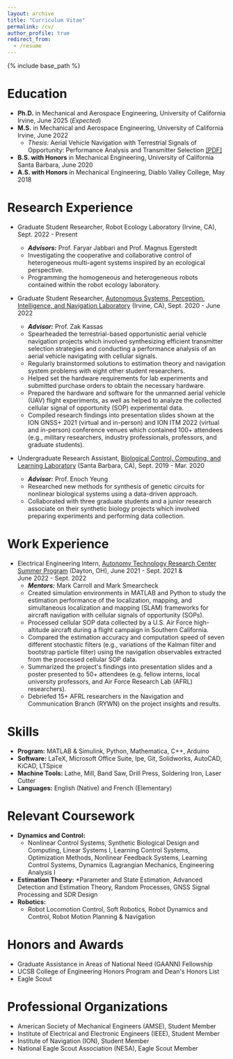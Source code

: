 ```yaml
---
layout: archive
title: "Curriculum Vitae"
permalink: /cv/
author_profile: true
redirect_from:
  - /resume
---
```


{% include base_path %}

Education
======
* **Ph.D.** in Mechanical and Aerospace Engineering, University of California Irvine, June 2025 (*Expected*)  
* **M.S.** in Mechanical and Aerospace Engineering, University of California Irvine, June 2022
  * *Thesis:* Aerial Vehicle Navigation with Terrestrial Signals of Opportunity: Performance Analysis and Transmitter Selection  [[PDF]](https://alexngxyen.github.io/files/Alex_Nguyen_UCI_Masters_Thesis.pdf)
* **B.S. with Honors** in Mechanical Engineering, University of California Santa Barbara, June 2020
* **A.S. with Honors** in Mechanical Engineering, Diablo Valley College, May 2018

Research Experience
======
* Graduate Student Researcher, Robot Ecology Laboratory (Irvine, CA), Sept. 2022 - Present
  * ***Advisors:*** Prof. Faryar Jabbari and Prof. Magnus Egerstedt
  * Investigating the cooperative and collaborative control of heterogeneous multi-agent systems inspired by an ecological perspective.
  * Programming the homogeneous and heterogeneous robots contained within the robot ecology laboratory. 

* Graduate Student Researcher, [Autonomous Systems, Perception, Intelligence, and Navigation Laboratory](https://ece.osu.edu/aspin) (Irvine, CA), Sept. 2020 - June 2022
  * ***Advisor:*** Prof. Zak Kassas
  * Spearheaded the terrestrial-based opportunistic aerial vehicle navigation projects which involved synthesizing efficient transmitter selection strategies and conducting a performance analysis of an aerial vehicle navigating with cellular signals.
  * Regularly brainstormed solutions to estimation theory and navigation system problems with eight other student researchers. 
  * Helped set the hardware requirements for lab experiments and submitted purchase orders to obtain the necessary hardware.
  * Prepared the hardware and software for the unmanned aerial vehicle (UAV) flight experiments, as well as helped to analyze the collected cellular signal of opportunity (SOP) experimental data.
  * Compiled research findings into presentation slides shown at the ION GNSS+ 2021 (virtual and in-person) and ION ITM 2022 (virtual and in-person) conference venues which contained 100+ attendees (e.g., military researchers, industry professionals, professors, and graduate students).

* Undergraduate Research Assistant, [Biological Control, Computing, and Learning Laboratory](https://yeung.me.ucsb.edu/) (Santa Barbara, CA), Sept. 2019 - Mar. 2020
  * ***Advisor:*** Prof. Enoch Yeung
  * Researched new methods for synthesis of genetic circuits for nonlinear biological systems using a data-driven approach.
  * Collaborated with three graduate students and a junior research associate on their synthetic biology projects which involved preparing experiments and performing data collection.

Work Experience
======
* Electrical Engineering Intern, [Autonomy Technology Research Center Summer Program](https://udayton.edu/engineering/departments/electrical_and_computer/faculty_activities/atr-center-summer-program/index.php) (Dayton, OH), June 2021 - Sept. 2021 & <br/> June 2022 - Sept. 2022
  * ***Mentors:*** Mark Carroll and Mark Smearcheck
  * Created simulation environments in MATLAB and Python to study the estimation performance of the localization, mapping, and simultaneous localization and mapping (SLAM) frameworks for aircraft navigation with cellular signals of opportunity (SOPs).
  * Processed cellular SOP data collected by a U.S. Air Force high-altitude aircraft during a flight campaign in Southern California.
  * Compared the estimation accuracy and computation speed of seven different stochastic filters (e.g., variations of the Kalman filter and bootstrap particle filter) using the navigation observables extracted from the processed cellular SOP data. 
  * Summarized the project's findings into presentation slides and a poster presented to 50+ attendees (e.g. fellow interns, local university professors, and Air Force Research Lab (AFRL) researchers).
  * Debriefed 15+ AFRL researchers in the Navigation and Communication Branch (RYWN) on the project  insights and results. 

Skills
======
* **Program:** MATLAB & Simulink, Python, Mathematica, C++, Arduino
* **Software:** LaTeX, Microsoft Office Suite, Ipe, Git, Solidworks, AutoCAD, KiCAD, LTSpice
* **Machine Tools:** Lathe, Mill, Band Saw, Drill Press, Soldering Iron, Laser Cutter
* **Languages:** English (Native) and French (Elementary)

Relevant Coursework
======
* **Dynamics and Control:** 
  * Nonlinear Control Systems, Synthetic Biological Design and Computing, Linear Systems I, Learning Control Systems, Optimization Methods, Nonlinear Feedback Systems, Learning Control Systems, Dynamics (Lagrangian Mechanics, Engineering Analysis I <br/>
* **Estimation Theory:** 
  *Parameter and State Estimation, Advanced Detection and Estimation Theory, Random Processes, GNSS Signal Processing and SDR Design <br/>
* **Robotics:** 
  * Robot Locomotion Control, Soft Robotics, Robot Dynamics and Control, Robot Motion Planning & Navigation

Honors and Awards
======
* Graduate Assistance in Areas of National Need (GAANN) Fellowship
* UCSB College of Engineering Honors Program and Dean's Honors List
* Eagle Scout
  
Professional Organizations
======
* American Society of Mechanical Engineers (AMSE), Student Member
* Institute of Electrical and Electronic Engineers (IEEE), Student Member
* Institute of Navigation (ION), Student Member
* National Eagle Scout Association (NESA), Eagle Scout Member
